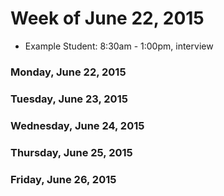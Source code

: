 # Week of June 22, 2015

* Example Student: 8:30am - 1:00pm, interview

### Monday, June 22, 2015

### Tuesday, June 23, 2015

### Wednesday, June 24, 2015

### Thursday, June 25, 2015

### Friday, June 26, 2015
